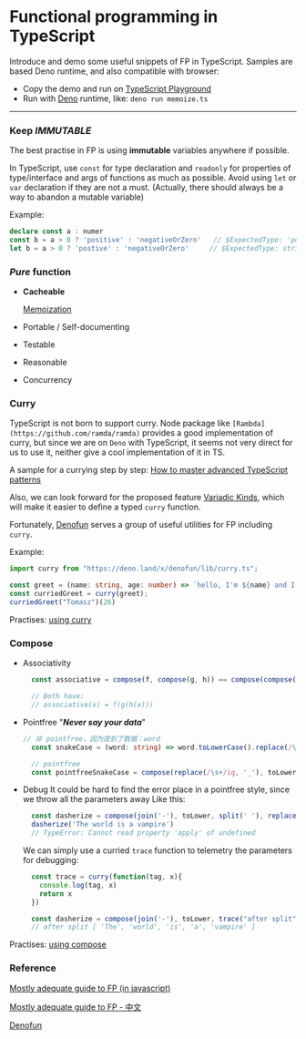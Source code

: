 # Functional programming in TypeScript

Introduce and demo some useful snippets of FP in TypeScript. Samples are based Deno runtime, and also compatible with browser:

- Copy the demo and run on [TypeScript Playground](https://www.typescriptlang.org/play/index.html#)
- Run with [Deno](https://deno.land/) runtime, like: 
  `deno run memoize.ts`

---

### Keep *IMMUTABLE*

The best practise in FP is using **immutable** variables anywhere if possible. 

In TypeScript, use `const` for type declaration and `readonly` for properties of type/interface and args of functions as much as possible. Avoid using `let` or `var` declaration if they are not a must. (Actually, there should always be a way to abandon a mutable variable) 

Example:
```typescript
declare const a : numer
const b = a > 0 ? 'positive' : 'negativeOrZero'   // $ExpectedType: 'positive' | 'negativeOrZero'
let b = a > 0 ? 'postive' : 'negativeOrZero'     // $ExpectedType: string
```


### *Pure* function

- **Cacheable**
  
  [Memoization](./memoize.ts)

- Portable / Self-documenting
- Testable
- Reasonable
- Concurrency


### Curry

TypeScript is not born to support curry. Node package like `[Rambda](https://github.com/ramda/ramda)` provides a good implementation of curry, but since we are on `Deno` with TypeScript, it seems not very direct for us to use it, neither give a cool implementation of it in TS. 

A sample for a currying step by step: [How to master advanced TypeScript patterns](https://www.freecodecamp.org/news/typescript-curry-ramda-types-f747e99744ab/)

Also, we can look forward for the proposed feature [Variadic Kinds](https://github.com/Microsoft/TypeScript/issues/5453), which will make it easier to define a typed `curry` function. 

Fortunately, [Denofun](https://github.com/galkowskit/denofun) serves a group of useful utilities for FP including `curry`. 

Example:
```typescript
import curry from "https://deno.land/x/denofun/lib/curry.ts";

const greet = (name: string, age: number) => `hello, I'm ${name} and I'm ${age} years old`;
const curriedGreet = curry(greet);
curriedGreet("Tomasz")(26) 
```

Practises: [using curry](./curry.ts)

### Compose
- Associativity
  ```typescript
    const associative = compose(f, compose(g, h)) == compose(compose(f, g), h)

    // Both have:
    // associative(x) = f(g(h(x)))
  ```

- Pointfree
  "***Never say your data***"
  ```typescript
  // 非 pointfree，因为提到了数据：word
    const snakeCase = (word: string) => word.toLowerCase().replace(/\s+/ig, '_')

    // pointfree
    const pointfreeSnakeCase = compose(replace(/\s+/ig, '_'), toLowerCase);

  ```

- Debug 
  It could be hard to find the error place in a pointfree style, since we throw all the parameters away
  Like this:
  ```typescript
    const dasherize = compose(join('-'), toLower, split(' '), replace(/\s{2,}/ig, ' '))
    dasherize('The world is a vampire')
    // TypeError: Cannot read property 'apply' of undefined
  ```

  We can simply use a curried `trace` function to telemetry the parameters for debugging:
  ```typescript
    const trace = curry(function(tag, x){
      console.log(tag, x)
      return x
    })

    const dasherize = compose(join('-'), toLower, trace("after split"), split(' '), replace(/\s{2,}/ig, ' '));
    // after split [ 'The', 'world', 'is', 'a', 'vampire' ]
  ```

Practises: [using compose](./compose.ts)


### Reference 

[Mostly adequate guide to FP (in javascript)](https://mostly-adequate.gitbooks.io/mostly-adequate-guide/)

[Mostly adequate guide to FP - 中文](https://llh911001.gitbooks.io/mostly-adequate-guide-chinese/content/)

[Denofun](https://github.com/galkowskit/denofun)
